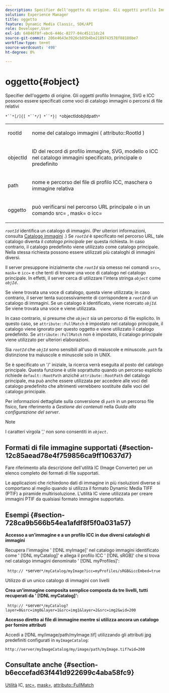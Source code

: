 ```yaml
---
description: Specifier dell'oggetto di origine. Gli oggetti profilo Immagine, SVG e ICC possono essere specificati come voci di catalogo immagini o percorsi di file relativi
solution: Experience Manager
title: oggetto
feature: Dynamic Media Classic, SDK/API
role: Developer,User
exl-id: 64846f8f-ebc6-446c-8277-04c45111dc24
source-git-commit: 206e4643e3926cb85b4be2189743578f88180be7
workflow-type: tm+mt
source-wordcount: '498'
ht-degree: 0%

---
```


# oggetto{#object}

Specifier dell&#39;oggetto di origine. Gli oggetti profilo Immagine, SVG e ICC possono essere specificati come voci di catalogo immagini o percorsi di file relativi

`*``*[/]{[ *``*/] *``*}| *`objectIdobjIdpath`*`

<table id="simpletable_A8B9B4D508B94BE5B7F6112F0A5F8270"> 
 <tr class="strow"> 
  <td class="stentry"> <p> <span class="codeph"> <span class="varname"> rootId  </span> </span> </p> </td> 
  <td class="stentry"> <p>nome del catalogo immagini ( <span class="codeph"> attributo::RootId </span>) </p> </td> 
 </tr> 
 <tr class="strow"> 
  <td class="stentry"> <p> <span class="codeph"> <span class="varname"> objectId  </span> </span> </p> </td> 
  <td class="stentry"> <p>ID del record di profilo immagine, SVG, modello o ICC nel catalogo immagini specificato, principale o predefinito </p> </td> 
 </tr> 
 <tr class="strow"> 
  <td class="stentry"> <p> <span class="codeph"> <span class="varname"> path  </span> </span> </p> </td> 
  <td class="stentry"> <p>nome e percorso del file di profilo ICC, maschera o immagine relativa </p> </td> 
 </tr> 
 <tr class="strow"> 
  <td class="stentry"> <p> <span class="codeph"> <span class="varname"> oggetto  </span> </span> </p> </td> 
  <td class="stentry"> <p>può verificarsi nel percorso URL principale o in un comando <span class="codeph"> src= </span>, <span class="codeph"> mask= </span> o <span class="codeph"> icc= </span> </p> </td> 
 </tr> 
</table>

*`rootId`* identifica un catalogo di immagini. (Per ulteriori informazioni, consulta [Catalogo immagini](../../../../../is-api/image-catalog/image-serving-api-ref/c-image-catalog-reference/c-overview/c-overview.md#concept-9ce2b6a133de45f783e95cabc5810ac3) .) Se *`rootId`* è specificato nel percorso URL, tale catalogo diventa il *catalogo principale* per questa richiesta. In caso contrario, il catalogo predefinito viene utilizzato come catalogo principale. Nella stessa richiesta possono essere utilizzati più cataloghi di immagini diversi.

Il server presuppone inizialmente che *`rootId`* sia omesso nei comandi `src=`, `mask=` e `icc=` e che tenti di trovare una voce di catalogo nel catalogo principale. In effetti, il server cerca di utilizzare l&#39;intera stringa *`object`* come *`objId.`*

Se viene trovata una voce di catalogo, questa viene utilizzata; in caso contrario, il server tenta successivamente di corrispondere a *`rootId`* di un catalogo di immagini. Se un catalogo è identificato, viene ricercato *`objId`*. Se viene trovata una voce e viene utilizzata.

In caso contrario, si presume che *`object`* sia un percorso di file esplicito. In questo caso, se `attribute::FullMatch` è impostato nel catalogo principale, il catalogo viene ignorato per questo oggetto e viene utilizzato il catalogo predefinito. Se `attribute::FullMatch` non è impostato, il catalogo principale viene utilizzato per ulteriori elaborazioni.

Sia *`rootId`* che *`objId`* sono sensibili all&#39;uso di maiuscole e minuscole. *`path`* fa distinzione tra maiuscole e minuscole solo in UNIX.

Se è specificato un &#39;/&#39; iniziale, la ricerca verrà eseguita al posto del catalogo principale. Questa funzione è utile soprattutto quando un percorso esplicito richiede `default::RootPath` anziché `attribute::RootPath` del catalogo principale, ma può anche essere utilizzata per accedere alle voci del catalogo predefinito che altrimenti verrebbero sostituite dalle voci del catalogo principale.

Per informazioni dettagliate sulla conversione di *`path`* in un percorso file fisico, fare riferimento a *Gestione dei contenuti* nella *Guida alla configurazione del server*.

>[!NOTE]
>
>I caratteri virgola &#39;,&#39; non sono consentiti in *`object.`*

## Formati di file immagine supportati {#section-12c85aead78e4f759856ca9ff10637d7}

Fare riferimento alla descrizione dell&#39;utilità IC (Image Converter) per un elenco completo dei formati di file supportati.

Le applicazioni che richiedono dati di immagine in più risoluzioni diverse si comportano al meglio quando si utilizza il formato Dynamic Media TIFF (PTIF) a piramide multirisoluzione. L&#39;utilità IC viene utilizzata per creare immagini PTIF da qualsiasi formato immagine supportato.

## Esempi {#section-728ca9b566b54ea1afdf8f5f0a031a57}

**Accesso a un’immagine e a un profilo ICC in due diversi cataloghi di immagini**

Recupera l&#39;immagine &#39; [!DNL myImage]&#39; nel catalogo immagini identificato come &#39; [!DNL myCatalog]&#39; e allega il profilo ICC &#39; [!DNL sRGB]&#39; che si trova nel catalogo immagini denominato &#39; [!DNL myProfiles]&#39;:

` http:// *`server`*/myCatalog/myImage?icc=myProfiles/sRGB&iccEmbed=true`

Utilizzo di un unico catalogo di immagini con livelli

**Crea un&#39;immagine composita semplice composta da tre livelli, tutti recuperati da &#39;  [!DNL myCatalog]&#39;:**

` http:// *`server`*/myCatalog?layer=0&src=img0&layer=1&src=img1&layer=2&src=img2&wid=200`

**Accesso diretto ai file di immagine mentre si utilizza ancora un catalogo per fornire attributi**

Accedi a [!DNL my/image/path/myImage.tif] utilizzando gli attributi jpg predefiniti configurati in `myImageCatalog`:

`http://server/myImageCatalog/my/image/path/myImage.tif?wid=200`

## Consultate anche {#section-b6eccefad63f441d922699c4aba58fc9}

[Utilità](../../../../../is-api/is-utils/utilities/r-ic.md#reference-de9f43c63a8f48f1a755ff1760af8b7b) IC,  [src=](../../../../../is-api/http-ref/image-serving-api-ref/c-http-protocol-reference/c-command-reference/r-src.md#reference-f6506637778c4c69bf106a7924a91ab1),  [mask=](../../../../../is-api/http-ref/image-serving-api-ref/c-http-protocol-reference/c-command-reference/r-mask.md#reference-922254e027404fb890b850e2723ee06e),  [attributo::FullMatch](../../../../../is-api/image-catalog/image-serving-api-ref/c-image-catalog-reference/c-attributes-reference/r-fullmatch.md#reference-c3a72f31672a48b386943d6781cf50d7)
